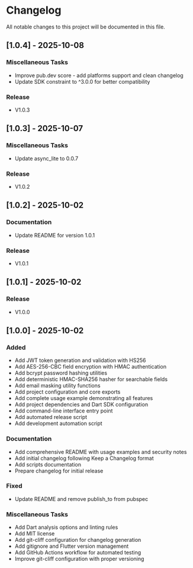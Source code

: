 # Changelog
All notable changes to this project will be documented in this file.
## [1.0.4] - 2025-10-08

### Miscellaneous Tasks

- Improve pub.dev score - add platforms support and clean changelog
- Update SDK constraint to ^3.0.0 for better compatibility

### Release

- V1.0.3
## [1.0.3] - 2025-10-07

### Miscellaneous Tasks

- Update async_lite to 0.0.7

### Release

- V1.0.2
## [1.0.2] - 2025-10-02

### Documentation

- Update README for version 1.0.1

### Release

- V1.0.1
## [1.0.1] - 2025-10-02

### Release

- V1.0.0
## [1.0.0] - 2025-10-02

### Added

- Add JWT token generation and validation with HS256
- Add AES-256-CBC field encryption with HMAC authentication
- Add bcrypt password hashing utilities
- Add deterministic HMAC-SHA256 hasher for searchable fields
- Add email masking utility functions
- Add project configuration and core exports
- Add complete usage example demonstrating all features
- Add project dependencies and Dart SDK configuration
- Add command-line interface entry point
- Add automated release script
- Add development automation script

### Documentation

- Add comprehensive README with usage examples and security notes
- Add initial changelog following Keep a Changelog format
- Add scripts documentation
- Prepare changelog for initial release

### Fixed

- Update README and remove publish_to from pubspec

### Miscellaneous Tasks

- Add Dart analysis options and linting rules
- Add MIT license
- Add git-cliff configuration for changelog generation
- Add gitignore and Flutter version management
- Add GitHub Actions workflow for automated testing
- Improve git-cliff configuration with proper versioning
